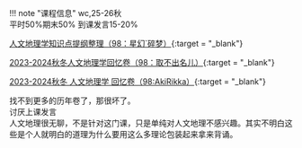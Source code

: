 !!! note "课程信息"
    wc,25-26秋  
    平时50%期末50%
    到课发言15-20%
    

[人文地理学知识点提纲整理（98：星幻`碎梦）](https://www.cc98.org/topic/6089212){:target = "_blank"}

[2023-2024秋冬人文地理学回忆卷（98：取不出名儿）](https://www.cc98.org/topic/5797458){:target = "_blank"}  

[2023-2024秋冬 人文地理学 回忆卷（98:AkiRikka）](https://www.cc98.org/topic/5797450){:target = "_blank"}  

找不到更多的历年卷了，那很坏了。  
讨厌上课发言  
人文地理很无聊，不是针对这门课，只是单纯对人文地理不感兴趣。其实不明白这些是个人就明白的道理为什么要用这么多理论包装起来拿来背诵。  